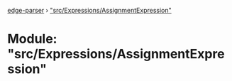 [edge-parser](../README.md) › ["src/Expressions/AssignmentExpression"](_src_expressions_assignmentexpression_.md)

# Module: "src/Expressions/AssignmentExpression"


